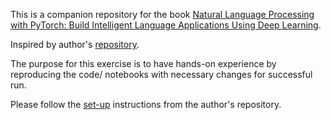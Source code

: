 This is a companion repository for the book [Natural Language Processing with PyTorch: Build Intelligent Language Applications Using Deep Learning](https://www.amazon.com/Natural-Language-Processing-PyTorch-Applications/dp/1491978236/).

Inspired by author's [repository](https://github.com/joosthub/PyTorchNLPBook).

The purpose for this exercise is to have hands-on experience by reproducing the code/ notebooks with necessary changes for successful run. 

Please follow the [set-up](https://github.com/joosthub/PyTorchNLPBook/blob/master/SETUP.md) instructions from the author's repository.